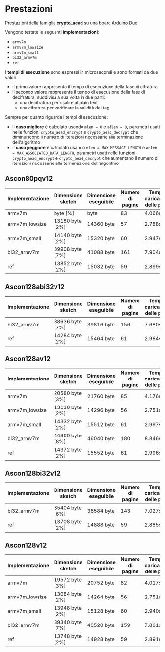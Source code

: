 # Prestazioni

Prestazioni della famiglia **crypto_aead** su una board [Arduino Due](https://docs.arduino.cc/hardware/due)

Vengono testate le seguenti **implementazioni**:
* `armv7m`
* `armv7m_lowsize`
* `armv7m_small`
* `bi32_armv7m`
* `ref`

I **tempi di esecuzione** sono espressi in microsecondi e sono formati da due valori:
* il primo valore rappresenta il tempo di esecuzione della fase di cifratura
* il secondo valore rappresenta il tempo di esecuzione della fase di decifratura, suddivisa a sua volta in due parti:
  * una decifratura per risalire al plain text
  * una cifratura per verificare la validità del tag

Sempre per quanto riguarda i tempi di esecuzione:
* il **caso migliore** è calcolato usando `mlen = 0` e `adlen = 0`, parametri usati nelle funzioni `crypto_aead_encrypt` e `crypto_aead_decrypt` che diminuiscono il numero di iterazioni necessarie alla terminazione dell'algoritmo
* il **caso peggiore** è calcolato usando `mlen = MAX_MESSAGE_LENGTH` e `adlen = MAX_ASSOCIATED_DATA_LENGTH`, parametri usati nelle funzioni `crypto_aead_encrypt` e `crypto_aead_decrypt` che aumentano il numero di iterazioni necessarie alla terminazione dell'algoritmo

## Ascon80pqv12

| Implementazione | Dimensione sketch | Dimensione eseguibile | Numero di pagine | Tempo di caricamento delle pagine | Tempo di esecuzione (migliore) | Tempo di esecuzione (peggiore) |
| --------------- | ----------------- | --------------------- | ---------------- | --------------------------------- | ------------------------------ | ------------------------------ |
| armv7m          |  byte [%]   |  byte            | 83               | 4.066s                            | 46 e 92                        | 146 e 295                      |
| armv7m_lowsize  | 13180 byte [2%]   | 14360 byte            | 57               | 2.788s                            | 43 e 89                        | 129 e 264                      |
| armv7m_small    | 14140 byte [2%]   | 15320 byte            | 60               | 2.947s                            | 39 e 79                        | 123 e 248                      |
| bi32_armv7m     | 39908 byte [7%]   | 41088 byte            | 161              | 7.904s                            | 41 e 83                        | 128 e 257                      |
| ref             | 13852 byte [2%]   | 15032 byte            | 59               | 2.899s                            | 146 e 301                      | 451 e 916                      |

## Ascon128abi32v12

| Implementazione | Dimensione sketch | Dimensione eseguibile | Numero di pagine | Tempo di caricamento delle pagine | Tempo di esecuzione (migliore) | Tempo di esecuzione (peggiore) |
| --------------- | ----------------- | --------------------- | ---------------- | --------------------------------- | ------------------------------ | ------------------------------ |
| bi32_armv7m     | 38636 byte [7%]   | 39816 byte            | 156              | 7.680s                            | 35 e 71                        | 88 e 177                       |
| ref             | 14284 byte [2%]   | 15464 byte            | 61               | 2.984s                            | 294 e 592                      | 786 e 1578                     |

## Ascon128av12

| Implementazione | Dimensione sketch | Dimensione eseguibile | Numero di pagine | Tempo di caricamento delle pagine | Tempo di esecuzione (migliore) | Tempo di esecuzione (peggiore) |
| --------------- | ----------------- | --------------------- | ---------------- | --------------------------------- | ------------------------------ | ------------------------------ |
| armv7m          | 20580 byte [3%]   | 21760 byte            | 85               | 4.176s                            | 47 e 95                        | 120 e 243                      |
| armv7m_lowsize  | 13116 byte [2%]   | 14296 byte            | 56               | 2.751s                            | 44 e 86                        | 111 e 219                      |
| armv7m_small    | 14332 byte [2%]   | 15512 byte            | 61               | 2.997s                            | 38 e 79                        | 101 e 203                      |
| bi32_armv7m     | 44860 byte [8%]   | 46040 byte            | 180              | 8.846s                            | 41 e 83                        | 108 e 216                      |
| ref             | 14372 byte [2%]   | 15552 byte            | 61               | 2.996s                            | 147 e 299                      | 395 e 799                      |

## Ascon128bi32v12

| Implementazione | Dimensione sketch | Dimensione eseguibile | Numero di pagine | Tempo di caricamento delle pagine | Tempo di esecuzione (migliore) | Tempo di esecuzione (peggiore) |
| --------------- | ----------------- | --------------------- | ---------------- | --------------------------------- | ------------------------------ | ------------------------------ |
| bi32_armv7m     | 35404 byte [6%]   | 36584 byte            | 143              | 7.027s                            | 34 e 70                        | 108 e 218                      |
| ref             | 13708 byte [2%]   | 14888 byte            | 59               | 2.885s                            | 294 e 594                      | 942 e 1891                     |

## Ascon128v12

| Implementazione | Dimensione sketch | Dimensione eseguibile | Numero di pagine | Tempo di caricamento delle pagine | Tempo di esecuzione (migliore) | Tempo di esecuzione (peggiore) |
| --------------- | ----------------- | --------------------- | ---------------- | --------------------------------- | ------------------------------ | ------------------------------ |
| armv7m          | 19572 byte [3%]   | 20752 byte            | 82               | 4.017s                            | 46 e 93                        | 148 e 296                      |
| armv7m_lowsize  | 13084 byte [2%]   | 14264 byte            | 56               | 2.751s                            | 44 e 85                        | 131 e 259                      |
| armv7m_small    | 13948 byte [2%]   | 15128 byte            | 60               | 2.940s                            | 38 e 78                        | 124 e 248                      |
| bi32_armv7m     | 39340 byte [7%]   | 40520 byte            | 159              | 7.801s                            | 39 e 80                        | 129 e 260                      |
| ref             | 13748 byte [2%]   | 14928 byte            | 59               | 2.891s                            | 147 e 302                      | 462 e 935                      |
